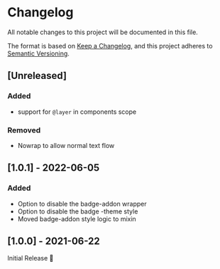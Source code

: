 # Changelog
All notable changes to this project will be documented in this file.

The format is based on [Keep a Changelog](https://keepachangelog.com/en/1.0.0/),
and this project adheres to [Semantic Versioning](https://semver.org/spec/v2.0.0.html).

## [Unreleased]

### Added
- support for `@layer` in components scope

### Removed
- Nowrap to allow normal text flow

## [1.0.1] - 2022-06-05
### Added
- Option to disable the badge-addon wrapper
- Option to disable the badge -theme style
- Moved badge-addon style logic to mixin

## [1.0.0] - 2021-06-22
Initial Release 🎉

